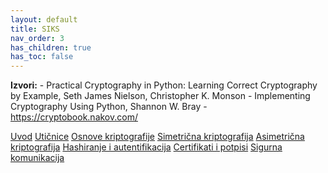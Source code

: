 ```yaml
---
layout: default
title: SIKS
nav_order: 3
has_children: true
has_toc: false
---
```


**Izvori:**
    - Practical Cryptography in Python: Learning Correct Cryptography by Example, Seth James Nielson, Christopher K. Monson
    - Implementing Cryptography Using Python, Shannon W. Bray
    - https://cryptobook.nakov.com/

[Uvod](./vjezbe-sadrzaj/1-uvodne-vjezbe.md)
[Utičnice](./vjezbe-sadrzaj/2-uticnice.md)
[Osnove kriptografije](./vjezbe-sadrzaj/3-kriptografija-osnove.md)
[Simetrična kriptografija](./vjezbe-sadrzaj/4-simetricna-kriptografija.md)
[Asimetrična kriptografija](./vjezbe-sadrzaj/5-asimetricna-kriptografija.md)
[Hashiranje i autentifikacija](./vjezbe-sadrzaj/6-hashiranje-autentifikacija.md)
[Certifikati i potpisi](./vjezbe-sadrzaj/7-certifikati-potpisi.md)
[Sigurna komunikacija](./vjezbe-sadrzaj/8-sigurna-komunikacija.md)